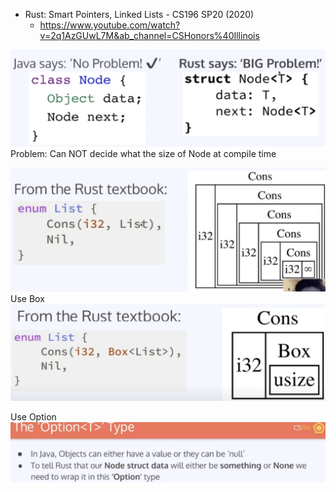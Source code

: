 - Rust: Smart Pointers, Linked Lists - CS196 SP20 (2020)
  - https://www.youtube.com/watch?v=2q1AzGUwL7M&ab_channel=CSHonors%40Illinois

![](./rust-linkedlist.png)
Problem: Can NOT decide what the size of Node<T> at compile time

![](./rust-linkedlist-mem.png)
Use Box
![](./rust-linkedlist-mem-2.png)

Use Option
![](./rust-linkedlist-option.png)
